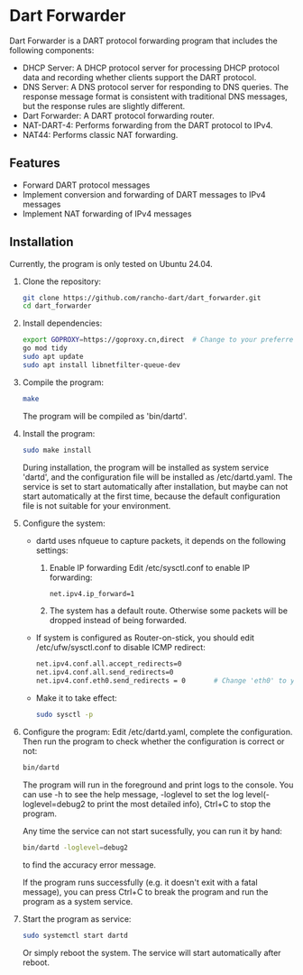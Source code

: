 # Dart Forwarder

Dart Forwarder is a DART protocol forwarding program that includes the following components:

- DHCP Server: A DHCP protocol server for processing DHCP protocol data and recording whether clients support the DART protocol.
- DNS Server: A DNS protocol server for responding to DNS queries. The response message format is consistent with traditional DNS messages, but the response rules are slightly different.
- Dart Forwarder: A DART protocol forwarding router.
- NAT-DART-4: Performs forwarding from the DART protocol to IPv4.
- NAT44: Performs classic NAT forwarding.

## Features

- Forward DART protocol messages
- Implement conversion and forwarding of DART messages to IPv4 messages
- Implement NAT forwarding of IPv4 messages

## Installation

Currently, the program is only tested on Ubuntu 24.04.

1. Clone the repository:
   ```bash
   git clone https://github.com/rancho-dart/dart_forwarder.git
   cd dart_forwarder
   ```

2. Install dependencies:
   ```bash
   export GOPROXY=https://goproxy.cn,direct  # Change to your preferred proxy.
   go mod tidy
   sudo apt update
   sudo apt install libnetfilter-queue-dev
   ```
   
3. Compile the program:
   ```bash
   make
   ```
   The program will be compiled as 'bin/dartd'.


4. Install the program:
   ```bash
   sudo make install
   ```
   During installation, the program will be installed as system service 'dartd', and the configuration file will be installed as /etc/dartd.yaml.
   The service is set to start automatically after installation, but maybe can not start automatically at the first time, because the default configuration file is not suitable for your environment.

5. Configure the system:
   - dartd uses nfqueue to capture packets, it depends on the following settings:
      1) Enable IP forwarding
         Edit /etc/sysctl.conf to enable IP forwarding:
         ```bash
         net.ipv4.ip_forward=1
         ```
      2) The system has a default route. Otherwise some packets will be dropped instead of being forwarded.

   - If system is configured as Router-on-stick, you should edit /etc/ufw/sysctl.conf to disable ICMP redirect:
      ```bash
      net.ipv4.conf.all.accept_redirects=0
      net.ipv4.conf.all.send_redirects=0
      net.ipv4.conf.eth0.send_redirects = 0       # Change 'eth0' to your network interface name.
      ```
   - Make it to take effect:
      ```bash
      sudo sysctl -p
      ```

6. Configure the program:
   Edit /etc/dartd.yaml, complete the configuration.
   Then run the program to check whether the configuration is correct or not:
   ```bash
   bin/dartd 
   ```
   The program will run in the foreground and print logs to the console.
   You can use -h to see the help message, -loglevel to set the log level(-loglevel=debug2 to print the most detailed info), Ctrl+C to stop the program.
   
      Any time the service can not start sucessfully, you can run it by hand:
      ```bash
      bin/dartd -loglevel=debug2
      ```
      to find the accuracy error message.

   If the program runs successfully (e.g. it doesn't exit with a fatal message), you can press Ctrl+C to break the program and run the program as a system service.

7. Start the program as service:
   ```bash
   sudo systemctl start dartd
   ```
   Or simply reboot the system. The service will start automatically after reboot.